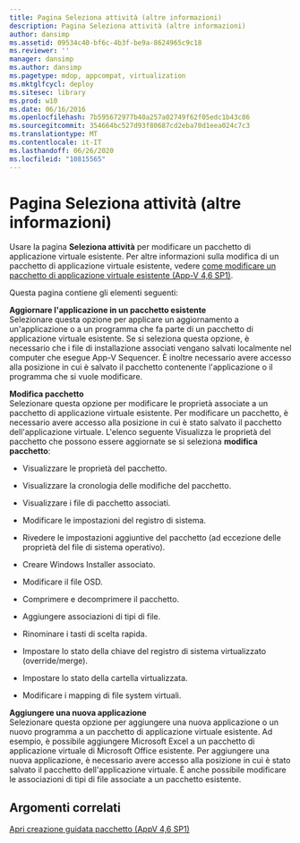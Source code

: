 ```yaml
---
title: Pagina Seleziona attività (altre informazioni)
description: Pagina Seleziona attività (altre informazioni)
author: dansimp
ms.assetid: 09534c40-bf6c-4b3f-be9a-8624965c9c18
ms.reviewer: ''
manager: dansimp
ms.author: dansimp
ms.pagetype: mdop, appcompat, virtualization
ms.mktglfcycl: deploy
ms.sitesec: library
ms.prod: w10
ms.date: 06/16/2016
ms.openlocfilehash: 7b595672977b40a257a02749f62f05edc1b43c86
ms.sourcegitcommit: 354664bc527d93f80687cd2eba70d1eea024c7c3
ms.translationtype: MT
ms.contentlocale: it-IT
ms.lasthandoff: 06/26/2020
ms.locfileid: "10815565"
---
```

# Pagina Seleziona attività (altre informazioni)


Usare la pagina **Seleziona attività** per modificare un pacchetto di applicazione virtuale esistente. Per altre informazioni sulla modifica di un pacchetto di applicazione virtuale esistente, vedere [come modificare un pacchetto di applicazione virtuale esistente (App-V 4,6 SP1)](how-to-modify-an-existing-virtual-application-package--app-v-46-sp1-.md).

Questa pagina contiene gli elementi seguenti:

<a href="" id="update-application-in-existing-package"></a>**Aggiornare l'applicazione in un pacchetto esistente**  
Selezionare questa opzione per applicare un aggiornamento a un'applicazione o a un programma che fa parte di un pacchetto di applicazione virtuale esistente. Se si seleziona questa opzione, è necessario che i file di installazione associati vengano salvati localmente nel computer che esegue App-V Sequencer. È inoltre necessario avere accesso alla posizione in cui è salvato il pacchetto contenente l'applicazione o il programma che si vuole modificare.

<a href="" id="edit-package"></a>**Modifica pacchetto**  
Selezionare questa opzione per modificare le proprietà associate a un pacchetto di applicazione virtuale esistente. Per modificare un pacchetto, è necessario avere accesso alla posizione in cui è stato salvato il pacchetto dell'applicazione virtuale. L'elenco seguente Visualizza le proprietà del pacchetto che possono essere aggiornate se si seleziona **modifica pacchetto**:

-   Visualizzare le proprietà del pacchetto.

-   Visualizzare la cronologia delle modifiche del pacchetto.

-   Visualizzare i file di pacchetto associati.

-   Modificare le impostazioni del registro di sistema.

-   Rivedere le impostazioni aggiuntive del pacchetto (ad eccezione delle proprietà del file di sistema operativo).

-   Creare Windows Installer associato.

-   Modificare il file OSD.

-   Comprimere e decomprimere il pacchetto.

-   Aggiungere associazioni di tipi di file.

-   Rinominare i tasti di scelta rapida.

-   Impostare lo stato della chiave del registro di sistema virtualizzato (override/merge).

-   Impostare lo stato della cartella virtualizzata.

-   Modificare i mapping di file system virtuali.

<a href="" id="add-new-application"></a>**Aggiungere una nuova applicazione**  
Selezionare questa opzione per aggiungere una nuova applicazione o un nuovo programma a un pacchetto di applicazione virtuale esistente. Ad esempio, è possibile aggiungere Microsoft Excel a un pacchetto di applicazione virtuale di Microsoft Office esistente. Per aggiungere una nuova applicazione, è necessario avere accesso alla posizione in cui è stato salvato il pacchetto dell'applicazione virtuale. È anche possibile modificare le associazioni di tipi di file associate a un pacchetto esistente.

## Argomenti correlati


[Apri creazione guidata pacchetto (AppV 4,6 SP1)](open-package-wizard---appv-46-sp1-.md)

 

 





